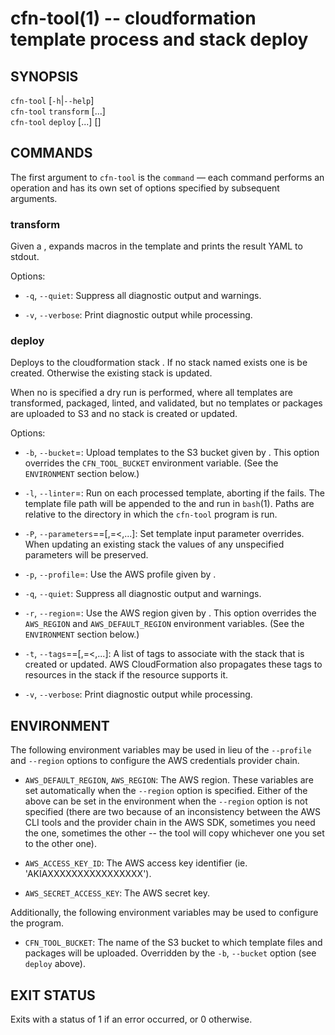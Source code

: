 cfn-tool(1) -- cloudformation template process and stack deploy
===============================================================

## SYNOPSIS

`cfn-tool` [`-h`|`--help`]<br>
`cfn-tool` `transform` [<options>...] <template-file><br>
`cfn-tool` `deploy` [<options>...] <template-file> [<stack-name>]

## COMMANDS

The first argument to `cfn-tool` is the `command` &mdash; each command performs
an operation and has its own set of options specified by subsequent arguments.

### transform

Given a <template-file>, expands macros in the template and prints the
result YAML to stdout.

Options:

  * `-q`, `--quiet`:
    Suppress all diagnostic output and warnings.

  * `-v`, `--verbose`:
    Print diagnostic output while processing.

### deploy

Deploys <template-file> to the cloudformation stack <stack-name>. If no stack
named <stack-name> exists one is be created. Otherwise the existing stack is
updated.

When no <stack-name> is specified a dry run is performed, where all templates
are transformed, packaged, linted, and validated, but no templates or packages
are uploaded to S3 and no stack is created or updated.

Options:

  * `-b`, `--bucket`=<name>:
    Upload templates to the S3 bucket given by <name>. This option overrides
    the `CFN_TOOL_BUCKET` environment variable. (See the `ENVIRONMENT` section
    below.)

  * `-l`, `--linter`=<command>:
    Run <command> on each processed template, aborting if the <command> fails.
    The template file path will be appended to the <command> and run in
    `bash`(1). Paths are relative to the directory in which the `cfn-tool`
    program is run.

  * `-P`, `--parameters`=<key>=<value>[,<key>=<<value>,...]:
    Set template input parameter overrides. When updating an existing stack the
    values of any unspecified parameters will be preserved.

  * `-p`, `--profile`=<name>:
    Use the AWS profile given by <name>.

  * `-q`, `--quiet`:
    Suppress all diagnostic output and warnings.

  * `-r`, `--region`=<name>:
    Use the AWS region given by <name>. This option overrides the `AWS_REGION`
    and `AWS_DEFAULT_REGION` environment variables. (See the `ENVIRONMENT`
    section below.)

  * `-t`, `--tags`=<key>=<value>[,<key>=<<value>,...]:
    A list of tags to associate with the stack that is created or updated. AWS
    CloudFormation also propagates these tags to resources in the stack if the
    resource supports it.

  * `-v`, `--verbose`:
    Print diagnostic output while processing.

## ENVIRONMENT

The following environment variables may be used in lieu of the `--profile`
and `--region` options to configure the AWS credentials provider chain.

  * `AWS_DEFAULT_REGION`, `AWS_REGION`:
    The AWS region. These variables are set automatically when the `--region`
    option is specified. Either of the above can be set in the environment
    when the `--region` option is not specified (there are two because of an
    inconsistency between the AWS CLI tools and the provider chain in the AWS
    SDK, sometimes you need the one, sometimes the other -- the tool will copy
    whichever one you set to the other one).

  * `AWS_ACCESS_KEY_ID`:
    The AWS access key identifier (ie. 'AKIAXXXXXXXXXXXXXXXX').

  * `AWS_SECRET_ACCESS_KEY`:
    The AWS secret key.

Additionally, the following environment variables may be used to configure
the program.

  * `CFN_TOOL_BUCKET`:
    The name of the S3 bucket to which template files and packages will be
    uploaded. Overridden by the `-b`, `--bucket` option (see `deploy` above).

## EXIT STATUS

Exits with a status of 1 if an error occurred, or 0 otherwise.
